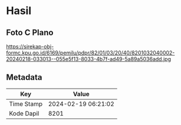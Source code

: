 # Hasil

## Foto C Plano

https://sirekap-obj-formc.kpu.go.id/6169/pemilu/pdpr/82/01/03/20/40/8201032040002-20240218-033013--055e5f13-8033-4b7f-ad49-5a89a5036add.jpg


## Metadata

| Key        | Value               |
| ---------- | ------------------- |
| Time Stamp | 2024-02-19 06:21:02 |
| Kode Dapil | 8201                |



